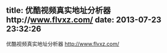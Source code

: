 title: 优酷视频真实地址分析器http://www.flvxz.com/
date: 2013-07-23 23:32:26
---

优酷视频真实地址分析器
http://www.flvxz.com/